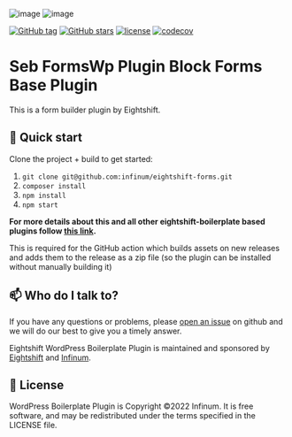 ![image](https://user-images.githubusercontent.com/77000136/146530002-a4a79990-cf36-46e7-8879-42b21ffa8c59.png#gh-light-mode-only)
![image](https://user-images.githubusercontent.com/77000136/146530025-c4a40917-ef4f-4b6d-a87b-e517cf8d8497.png#gh-dark-mode-only)

[![GitHub tag](https://img.shields.io/github/tag/infinum/eightshift-forms.svg?style=for-the-badge)](https://github.com/infinum/eightshift-forms)
[![GitHub stars](https://img.shields.io/github/stars/infinum/eightshift-forms.svg?style=for-the-badge&label=Stars)](https://github.com/infinum/eightshift-forms)
[![license](https://img.shields.io/github/license/infinum/eightshift-forms.svg?style=for-the-badge)](https://github.com/infinum/eightshift-forms)
[![codecov](https://img.shields.io/codecov/c/gh/infinum/eightshift-forms/branch/develop?label=Codecov&style=for-the-badge&token=02Lfa2jjoK)](https://codecov.io/gh/infinum/eightshift-forms)

# Seb FormsWp Plugin Block Forms Base Plugin

This is a form builder plugin by Eightshift.

## :rocket: Quick start

Clone the project + build to get started:

1. `git clone git@github.com:infinum/eightshift-forms.git`
2. `composer install`
3. `npm install`
4. `npm start`

**For more details about this and all other eightshift-boilerplate based plugins follow [this link](https://infinum.github.io/eightshift-docs).**

This is required for the GitHub action which builds assets on new releases and adds them to the release as a zip file (so the plugin can be installed without manually building it)

## :mailbox: Who do I talk to?

If you have any questions or problems, please [open an issue](https://github.com/infinum/eightshift-forms-plugin/issues) on github and we will do our best to give you a timely answer.

Eightshift WordPress Boilerplate Plugin is maintained and sponsored by
[Eightshift](https://eightshift.com) and [Infinum](https://infinum.co).

## :scroll: License

WordPress Boilerplate Plugin is Copyright ©2022 Infinum. It is free software, and may be redistributed under the terms specified in the LICENSE file.
